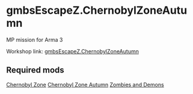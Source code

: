 # gmbsEscapeZ.ChernobylZoneAutumn
MP mission for Arma 3

Workshop link: [gmbsEscapeZ.ChernobylZoneAutumn](http://steamcommunity.com/sharedfiles/filedetails/?id=990028493)

## Required mods
[Chernobyl Zone](http://steamcommunity.com/sharedfiles/filedetails/?id=692082939)
[Chernobyl Zone Autumn](http://steamcommunity.com/sharedfiles/filedetails/?id=757598283)
[Zombies and Demons](http://steamcommunity.com/sharedfiles/filedetails/?id=501966277)
